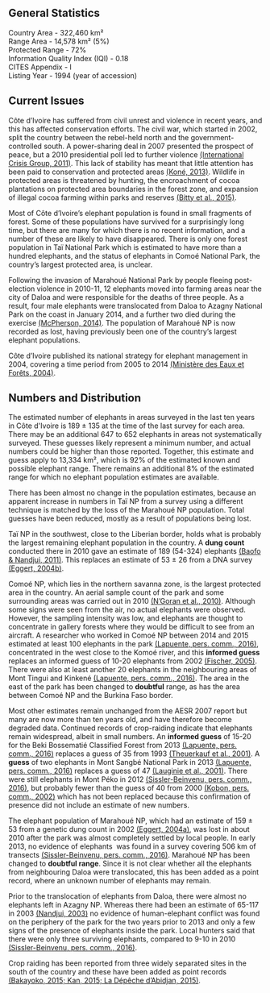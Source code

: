 ## General Statistics

Country Area - 322,460 km²<br />
Range Area - 14,578 km² (5%)<br />
Protected Range - 72%<br />
Information Quality Index (IQI) - 0.18<br />
CITES Appendix - I<br />
Listing Year -  1994 (year of accession)

## Current Issues

Côte d’Ivoire has suffered from civil unrest and violence in recent years, and this has affected conservation efforts. The civil war, which started in 2002, split the country between the rebel-held north and the government-controlled south. A power-sharing deal in 2007 presented the prospect of peace, but a 2010 presidential poll led to further violence [(International Crisis Group, 2011)](/references#i). This lack of stability has meant that little attention has been paid to conservation and protected areas [(Koné, 2013)](/references#k). Wildlife in protected areas is threatened by hunting, the encroachment of cocoa plantations on protected area boundaries in the forest zone, and expansion of illegal cocoa farming within parks and reserves [(Bitty et al., 2015)](/references#b). 

Most of Côte d’Ivoire’s elephant population is found in small fragments of forest. Some of these populations have survived for a surprisingly long time, but there are many for which there is no recent information, and a number of these are likely to have disappeared. There is only one forest population in Taï National Park which is estimated to have more than a hundred elephants, and the status of elephants in Comoé National Park, the country’s largest protected area, is unclear. 

Following the invasion of Marahoué National Park by people fleeing post-election violence in 2010-11, 12 elephants moved into farming areas near the city of Daloa and were responsible for the deaths of three people. As a result, four male elephants were translocated from Daloa to Azagny National Park on the coast in January 2014, and a further two died during the exercise [(McPherson, 2014)](/references#m). The population of Marahoué NP is now recorded as lost, having previously been one of the country’s largest elephant populations. 

Côte d’Ivoire published its national strategy for elephant management in 2004, covering a time period from 2005 to 2014 [(Ministère des Eaux et Forêts, 2004)](/references#m).

## Numbers and Distribution

The estimated number of elephants in areas surveyed in the last ten years in Côte d'Ivoire is 189 ± 135 at the time of the last survey for each area. There may be an additional 647 to 652 elephants in areas not systematically surveyed. These guesses likely represent a minimum number, and actual numbers could be higher than those reported. Together, this estimate and guess apply to 13,334 km², which is 92% of the estimated known and possible elephant range. There remains an additional 8% of the estimated range for which no elephant population estimates are available.

There has been almost no change in the population estimates, because an apparent increase in numbers in Taï NP from a survey using a different technique is matched by the loss of the Marahoué NP population. Total guesses have been reduced, mostly as a result of populations being lost.  

Taï NP in the southwest, close to the Liberian border, holds what is probably the largest remaining elephant population in the country. A **dung count** conducted there in 2010 gave an estimate of 189 (54-324) elephants [(Baofo & Nandjui, 2011)](/references#b). This replaces an estimate of 53 ± 26 from a DNA survey [(Eggert, 2004b)](/references#e).

Comoé NP, which lies in the northern savanna zone, is the largest protected area in the country. An aerial sample count of the park and some surrounding areas was carried out in 2010 [(N’Goran et al., 2010)](/references#n). Although some signs were seen from the air, no actual elephants were observed. However, the sampling intensity was low, and elephants are thought to concentrate in gallery forests where they would be difficult to see from an aircraft. A researcher who worked in Comoé NP between 2014 and 2015 estimated at least 100 elephants in the park [(Lapuente, pers. comm., 2016)](/references#l), concentrated in the west close to the Komoé river, and this **informed guess** replaces an informed guess of 10-20 elephants from 2002 [(Fischer, 2005)](/references#f). There were also at least another 20 elephants in the neighbouring areas of Mont Tingui and Kinkené [(Lapuente, pers. comm., 2016)](/references#l). The area in the east of the park has been changed to **doubtful** range, as has the area between Comoé NP and the Burkina Faso border. 

Most other estimates remain unchanged from the AESR 2007 report but many are now more than ten years old, and have therefore become degraded data. Continued records of crop-raiding indicate that elephants remain widespread, albeit in small numbers. An **informed guess** of 15-20 for the Beki Bossematié Classified Forest from 2013 [(Lapuente, pers. comm., 2016)](/references#l) replaces a guess of 35 from 1993 [(Theuerkauf et al., 2001)](/references#t). A **guess** of two elephants in Mont Sangbé National Park in 2013 [(Lapuente, pers. comm., 2016)](/references#l) replaces a guess of 47 [(Lauginie et al., 2001)](/references#l). There were still elephants in Mont Péko in 2012 [(Sissler-Beinvenu, pers. comm., 2016)](/references#s), but probably fewer than the guess of 40 from 2000 [(Kobon, pers. comm., 2002)](/references#k) which has not been replaced because this confirmation of presence did not include an estimate of new numbers. 

The elephant population of Marahoué NP, which had an estimate of 159 ± 53 from a genetic dung count in 2002 [(Eggert, 2004a)](/references#e), was lost in about 2010 after the park was almost completely settled by local people. In early 2013, no evidence of elephants  was found in a survey covering 506 km of transects [(Sissler-Beinvenu, pers. comm., 2016)](/references#s). Marahoué NP has been changed to **doubtful range**. Since it is not clear whether all the elephants from neighbouring Daloa were translocated, this has been added as a point record, where an unknown number of elephants may remain.

Prior to the translocation of elephants from Daloa, there were almost no elephants left in Azagny NP. Whereas there had been an estimate of 65-117 in 2003 [(Nandjui, 2003)](/references#n) no evidence of human-elephant conflict was found on the periphery of the park for the two years prior to 2013 and only a few signs of the presence of elephants inside the park. Local hunters said that there were only three surviving elephants, compared to 9-10 in 2010 [(Sissler-Beinvenu, pers. comm., 2016)](/references#s). 

Crop raiding has been reported from three widely separated sites in the south of the country and these have been added as point records [(Bakayoko, 2015; Kan, 2015; La Dépêche d’Abidjan, 2015)](/references#b).
